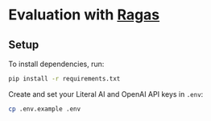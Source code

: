# Evaluation with [Ragas](#https://docs.ragas.io/en/stable)

## Setup

To install dependencies, run:

```bash
pip install -r requirements.txt
```

Create and set your Literal AI and OpenAI API keys in `.env`:

```bash
cp .env.example .env
```

